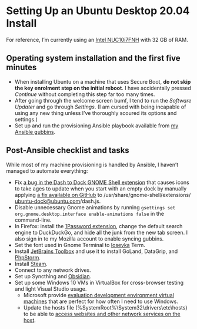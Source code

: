 <!---
# This file is distributed under the Creative Commons Attribution 4.0
# International License. To view a copy of this license, please visit
# <http://creativecommons.org/licenses/by/4.0/>.

collections:
  - 'notes'
  - 'ubuntu'
git: '$Metadata$'
twigTemplate: .templates/base-note.html.twig
--->

Setting Up an Ubuntu Desktop 20.04 Install
==========================================

For reference, I’m currently using an [Intel NUC10i7FNH][] with 32 GB of
RAM.

  [Intel NUC10i7FNH]: <https://www.intel.co.uk/content/www/uk/en/products/boards-kits/nuc/kits/nuc10i7fnh.html>


## Operating system installation and the first five minutes

-   When installing Ubuntu on a machine that uses Secure Boot, **do not
    skip the key enrolment step on the initial reboot**. I have
    accidentally pressed *Continue* without completing this step far too
    many times.
-   After going through the welcome screen bumf, I tend to run the
    *Software Updater* and go through *Settings*. (I am cursed with
    being incapable of using any new thing unless I’ve thoroughly
    scoured its options and settings.)
-   Set up and run the provisioning Ansible playbook available from [my
    Ansible gubbins][].

  [my Ansible gubbins]: <https://www.robotinaponcho.net/git/#setup>


## Post-Ansible checklist and tasks

While most of my machine provisioning is handled by Ansible, I haven’t
managed to automate everything:

-   Fix [a bug in the Dash to Dock GNOME Shell extension][] that causes
    icons to take ages to update when you start with an empty dock by
    manually applying [a fix available on GitHub][] to
    <span class="os-menu-item">/usr/<wbr>share/<wbr>gnome-shell/<wbr>extensions/<wbr>ubuntu-dock@ubuntu.com/<wbr>dash.js</span>.
-   Disable unnecessary Gnome animations by running
    `gsettings set org.gnome.desktop.interface enable-animations false`
    in the command-line.
-   In Firefox: install the [1Password extension][], change the default
    search engine to DuckDuckGo, and hide all the junk from the new tab
    screen. I also sign in to my Mozilla account to enable syncing
    gubbins.
-   Set the font used in Gnome Terminal to [Iosevka][] Term.
-   Install [JetBrains Toolbox][] and use it to install GoLand,
    DataGrip, and [PhpStorm][].
-   Install [Steam][].
-   Connect to any network drives.
-   Set up Syncthing and [Obsidian][].
-   Set up some Windows 10 VMs in VirtualBox for cross-browser testing
    and light Visual Studio usage.
    -   Microsoft provide [evaluation development environment virtual
        machines][] that are perfect for how often I need to use
        Windows.
    -   Update the hosts file
        (<span class="os-menu-item">%SystemRoot%\\<wbr>System32\\<wbr>drivers\\<wbr>etc\\<wbr>hosts</span>)
        to be able to [access websites and other network services on the
        host][].

  [a bug in the Dash to Dock GNOME Shell extension]: <https://github.com/micheleg/dash-to-dock/issues/1188>
  [a fix available on GitHub]: <https://github.com/micheleg/dash-to-dock/pull/1222/commits/3c44ea483f333fef12e6a805cd43d2a2439e5fb0>
  [1Password extension]: <https://1password.com/downloads/linux/#browsers>
  [Iosevka]: <https://typeof.net/Iosevka/>
  [JetBrains Toolbox]: <https://www.jetbrains.com/help/phpstorm/installation-guide.html#toolbox>
  [PhpStorm]: <https://www.robotinaponcho.net/notes/phpstorm-setup>
  [Steam]: <https://github.com/ValveSoftware/steam-for-linux>
  [Obsidian]: <https://www.robotinaponcho.net/notes/obsidian-setup>
  [evaluation development environment virtual machines]: <https://developer.microsoft.com/en-us/windows/downloads/virtual-machines/>
  [access websites and other network services on the host]: <http://www.virtualbox.org/manual/ch07.html#network_nat>

